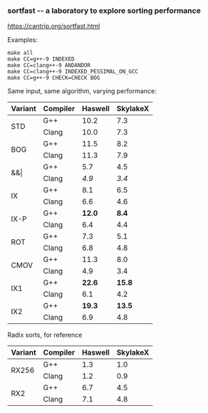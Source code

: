 ### sortfast -- a laboratory to explore sorting performance

<https://cantrip.org/sortfast.html>

Examples:
```
make all
make CC=g++-9 INDEXED
make CC=clang++-9 ANDANDOR
make CC=clang++-9 INDEXED_PESSIMAL_ON_GCC
make CC=g++-9 CHECK=CHECK BOG
```

Same input, same algorithm, varying performance:

 <table>
   <thead>
     <tr> <th> Variant </th>
       <th> Compiler </th>
       <th> Haswell </th>
       <th> SkylakeX </th>
     </tr>
   </thead>
   <tbody>
     <tr><td rowspan=2> STD  </td><td> G++ </td><td> 10.2 </td><td>  7.3 </td></tr>
     <tr><td>                        Clang </td><td> 10.0 </td><td>  7.3 </td></tr>
     <tr><td rowspan=2> BOG  </td><td> G++ </td><td> 11.5 </td><td>  8.2 </td></tr>
     <tr><td>                        Clang </td><td> 11.3 </td><td>  7.9 </td></tr>
     <tr><td rowspan=2> &&|  </td><td> G++ </td><td>  5.7 </td><td>  4.5 </td></tr>
     <tr><td>                        Clang </td><td> <em>4.9</em> </td><td> <em>3.4</em> </td></tr>
     <tr><td rowspan=2> IX   </td><td> G++ </td><td>  8.1 </td><td>  6.5 </td></tr>
     <tr><td>                        Clang </td><td>  6.6 </td><td>  4.6 </td></tr>
     <tr><td rowspan=2> IX-P </td><td> G++ </td><td><b>12.0</b></td> <td><b>8.4</b> </td></tr>
     <tr><td>                        Clang </td><td>  6.4 </td><td>  4.4 </td></tr>
     <tr><td rowspan=2> ROT  </td><td> G++ </td><td>  7.3 </td><td>  5.1 </td></tr>
     <tr><td>                        Clang </td><td>  6.8 </td><td>  4.8 </td></tr>
     <tr><td rowspan=2> CMOV </td><td> G++ </td><td> 11.3 </td><td>  8.0 </td></tr>
     <tr><td>                        Clang </td><td>  4.9 </td><td>  3.4 </td></tr>
     <tr><td rowspan=2> IX1  </td><td> G++ </td><td><b>22.6</b></td> <td> <b>15.8</b> </td></tr>
     <tr><td>                        Clang </td><td>  6.1 </td><td>  4.2 </td></tr>
     <tr><td rowspan=2> IX2  </td><td> G++ </td><td><b>19.3<b></td> <td> <b>13.5</b> </td></tr>
     <tr><td>                        Clang </td><td>  6.9 </td><td>  4.8 </td></tr>
   </tbody>
 </table>
 
 Radix sorts, for reference
 <table>
   <thead>
     <tr> <th> Variant </th>
       <th> Compiler </th>
       <th> Haswell </th>
       <th> SkylakeX </th>
     </tr>
   </thead>
   <tbody>
     <tr><td rowspan=2> RX256</td><td> G++ </td><td>  1.3 </td><td>  1.0 </td></tr>
     <tr><td>                        Clang </td><td>  1.2 </td><td>  0.9 </td></tr>
     <tr><td rowspan=2> RX2  </td><td> G++ </td><td>  6.7 </td><td>  4.5 </td></tr>
     <tr><td>                        Clang </td><td>  7.1 </td><td>  4.8 </td></tr>
   </tbody>
</table>
